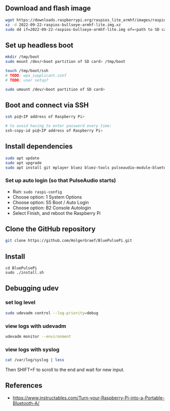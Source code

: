 ## Download and flash image

```sh
wget https://downloads.raspberrypi.org/raspios_lite_armhf/images/raspios_lite_armhf-2022-09-26/2022-09-22-raspios-bullseye-armhf-lite.img.xz
xz -d 2022-09-22-raspios-bullseye-armhf-lite.img.xz
sudo dd if=2022-09-22-raspios-bullseye-armhf-lite.img of=<path to SD card> bs=4M conv=fsync
```

## Set up headless boot

```sh
mkdir /tmp/boot
sudo mount /dev/<boot partition of SD card> /tmp/boot

touch /tmp/boot/ssh
# TODO: wpa_supplicant.conf
# TODO: user setup?

sudo umount /dev/<boot partition of SD card>
```

## Boot and connect via SSH

```sh
ssh pi@<IP address of Raspberry Pi>

# to avoid having to enter password every time:
ssh-copy-id pi@<IP address of Raspberry Pi>
```

## Install dependencies

```sh
sudo apt update
sudo apt upgrade
sudo apt install git mplayer bluez bluez-tools pulseaudio-module-bluetooth
```

### Set up auto login (so that PulseAudio starts)

* Run: `sudo raspi-config`
* Choose option: 1 System Options
* Choose option: S5 Boot / Auto Login
* Choose option: B2 Console Autologin
* Select Finish, and reboot the Raspberry Pi

## Clone the GitHub repository

```sh
git clone https://github.com/HolgerGraef/BluePulsePi.git
```

## Install

```
cd BluePulsePi
sudo ./install.sh
```

## Debugging udev

### set log level

```sh
sudo udevadm control --log-priority=debug
```

### view logs with udevadm

```sh
udevadm monitor --environment
```

### view logs with syslog

```sh
cat /var/log/syslog | less
```

Then SHIFT+F to scroll to the end and wait for new input.

## References

- https://www.instructables.com/Turn-your-Raspberry-Pi-into-a-Portable-Bluetooth-A/
